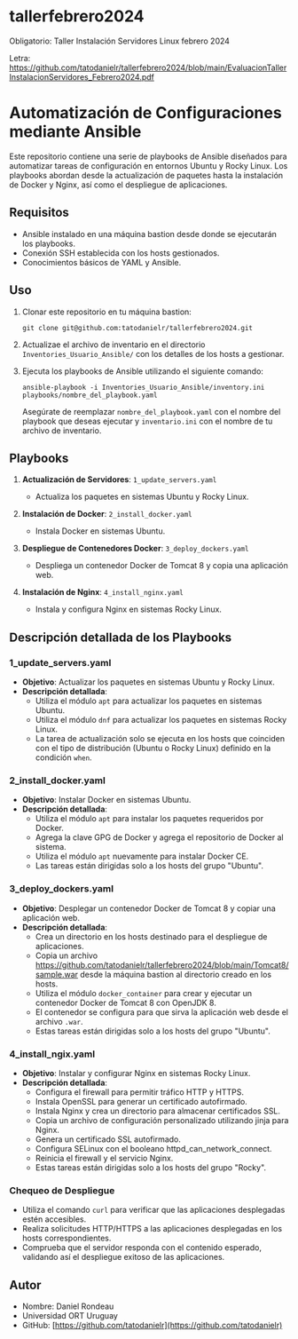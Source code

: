 # tallerfebrero2024
Obligatorio: Taller Instalación Servidores Linux febrero 2024

Letra: https://github.com/tatodanielr/tallerfebrero2024/blob/main/EvaluacionTallerInstalacionServidores_Febrero2024.pdf

Automatización de Configuraciones mediante Ansible
========================================================

Este repositorio contiene una serie de playbooks de Ansible diseñados para automatizar tareas de configuración en entornos Ubuntu y Rocky Linux. Los playbooks abordan desde la actualización de paquetes hasta la instalación de Docker y Nginx, así como el despliegue de aplicaciones.


Requisitos
----------

*   Ansible instalado en una máquina bastion desde donde se ejecutarán los playbooks.
*   Conexión SSH establecida con los hosts gestionados.
*   Conocimientos básicos de YAML y Ansible.

Uso
---

1.  Clonar este repositorio en tu máquina bastion:
    
    `git clone git@github.com:tatodanielr/tallerfebrero2024.git`
    
2.  Actualizae el archivo de inventario en el directorio `Inventories_Usuario_Ansible/` con los detalles de los hosts a gestionar.
    
3.  Ejecuta los playbooks de Ansible utilizando el siguiente comando:
    
    `ansible-playbook -i Inventories_Usuario_Ansible/inventory.ini playbooks/nombre_del_playbook.yaml`
    
    Asegúrate de reemplazar `nombre_del_playbook.yaml` con el nombre del playbook que deseas ejecutar y `inventario.ini` con el nombre de tu archivo de inventario.
    

Playbooks
---------------------

1.  **Actualización de Servidores**: `1_update_servers.yaml`
    
    *   Actualiza los paquetes en sistemas Ubuntu y Rocky Linux.
2.  **Instalación de Docker**: `2_install_docker.yaml`
    
    *   Instala Docker en sistemas Ubuntu.
3.  **Despliegue de Contenedores Docker**: `3_deploy_dockers.yaml`
    
    *   Despliega un contenedor Docker de Tomcat 8 y copia una aplicación web.
4.  **Instalación de Nginx**: `4_install_nginx.yaml`
    
    *   Instala y configura Nginx en sistemas Rocky Linux.
    

Descripción detallada de los Playbooks
----------

### 1\_update\_servers.yaml

*   **Objetivo**: Actualizar los paquetes en sistemas Ubuntu y Rocky Linux.
*   **Descripción detallada**:
    *   Utiliza el módulo `apt` para actualizar los paquetes en sistemas Ubuntu.
    *   Utiliza el módulo `dnf` para actualizar los paquetes en sistemas Rocky Linux.
    *   La tarea de actualización solo se ejecuta en los hosts que coinciden con el tipo de distribución (Ubuntu o Rocky Linux) definido en la condición `when`.

### 2\_install\_docker.yaml

*   **Objetivo**: Instalar Docker en sistemas Ubuntu.
*   **Descripción detallada**:
    *   Utiliza el módulo `apt` para instalar los paquetes requeridos por Docker.
    *   Agrega la clave GPG de Docker y agrega el repositorio de Docker al sistema.
    *   Utiliza el módulo `apt` nuevamente para instalar Docker CE.
    *   Las tareas están dirigidas solo a los hosts del grupo "Ubuntu".

### 3\_deploy\_dockers.yaml

*   **Objetivo**: Desplegar un contenedor Docker de Tomcat 8 y copiar una aplicación web.
*   **Descripción detallada**:
    *   Crea un directorio en los hosts destinado para el despliegue de aplicaciones.
    *   Copia un archivo https://github.com/tatodanielr/tallerfebrero2024/blob/main/Tomcat8/sample.war desde la máquina bastion al directorio creado en los hosts.
    *   Utiliza el módulo `docker_container` para crear y ejecutar un contenedor Docker de Tomcat 8 con OpenJDK 8.
    *   El contenedor se configura para que sirva la aplicación web desde el archivo `.war`.
    *   Estas tareas están dirigidas solo a los hosts del grupo "Ubuntu".

### 4\_install\_ngix.yaml

*   **Objetivo**: Instalar y configurar Nginx en sistemas Rocky Linux.
*   **Descripción detallada**:
    *   Configura el firewall para permitir tráfico HTTP y HTTPS.
    *   Instala OpenSSL para generar un certificado autofirmado.
    *   Instala Nginx y crea un directorio para almacenar certificados SSL.
    *   Copia un archivo de configuración personalizado utilizando jinja para Nginx.
    *   Genera un certificado SSL autofirmado.
    *   Configura SELinux con el booleano httpd_can_network_connect.
    *   Reinicia el firewall y el servicio Nginx.
    *   Estas tareas están dirigidas solo a los hosts del grupo "Rocky".

### Chequeo de Despliegue

*   Utiliza el comando `curl` para verificar que las aplicaciones desplegadas estén accesibles.
*   Realiza solicitudes HTTP/HTTPS a las aplicaciones desplegadas en los hosts correspondientes.
*   Comprueba que el servidor responda con el contenido esperado, validando así el despliegue exitoso de las aplicaciones.
    


Autor
-----

*   Nombre: Daniel Rondeau
*   Universidad ORT Uruguay
*   GitHub: [https://github.com/tatodanielr](https://github.com/tatodanielr)
